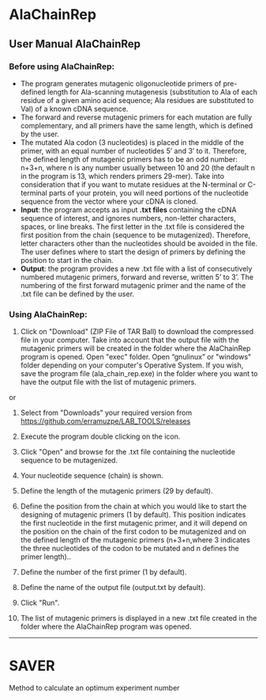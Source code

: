 # AlaChainRep

## User Manual AlaChainRep

### Before using AlaChainRep:

- The program generates mutagenic oligonucleotide primers of pre-defined length for Ala-scanning mutagenesis (substitution to Ala of each residue of a given amino acid sequence; Ala residues are substituted to Val) of a known cDNA sequence.
- The forward and reverse mutagenic primers for each mutation are fully complementary, and all primers have the same length, which is defined by the user.
- The mutated Ala codon (3 nucleotides) is placed in the middle of the primer, with an equal number of nucleotides 5’ and 3’ to it. Therefore, the defined length of mutagenic primers has to be an odd number: n+3+n, where n is any number usually between 10 and 20 (the default n in the program is 13, which renders primers 29-mer). Take into consideration that if you want to mutate residues at the N-terminal or C-terminal parts of your protein, you will need portions of the nucleotide sequence from the vector where your cDNA is cloned.
- **Input**: the program accepts as input **.txt files** containing the cDNA sequence of interest, and ignores numbers, non-letter characters, spaces, or line breaks. The first letter in the .txt file is considered the first position from the chain (sequence to be mutagenized). Therefore, letter characters other than the nucleotides should be avoided in the file. The user defines where to start the design of primers by defining the position to start in the chain. 
- **Output**: the program provides a new .txt file with a list of consecutively numbered mutagenic primers, forward and reverse, written 5’ to 3’. The numbering of the first forward mutagenic primer and the name of the .txt file can be defined by the user.

###  Using AlaChainRep:

1. Click on "Download" (ZIP File of TAR Ball) to download the compressed file in your computer. Take into account that the output file with the mutagenic primers will be created in the folder where the AlaChainRep program is opened. Open "exec" folder. Open “gnulinux” or "windows" folder depending on your computer's Operative System. If you wish, save the program file (ala_chain_rep.exe) in the folder where you want to have the output file with the list of mutagenic primers.

or 

1. Select from "Downloads" your required version from https://github.com/erramuzpe/LAB_TOOLS/releases

2. Execute the program double clicking on the icon.
3. Click "Open" and browse for the .txt file containing the nucleotide sequence to be mutagenized.
4. Your nucleotide sequence (chain) is shown.  
5. Define the length of the mutagenic primers (29 by default).
6. Define the position from the chain at which you would like to start the designing of mutagenic primers (1 by
default). This position indicates the first nucleotide in the first mutagenic primer, and it will depend on the position on the chain of the first codon to be mutagenized and on the defined length of the mutagenic primers (n+3+n,where 3 indicates the three nucleotides of the codon to be mutated and n defines the primer length)..
7. Define the number of the first primer (1 by default).
8. Define the name of the output file (output.txt by default).
9. Click "Run". 
10. The list of mutagenic primers is displayed in a new .txt file created in the folder where the AlaChainRep program was opened.   


---

# SAVER

Method to calculate an optimum experiment number
